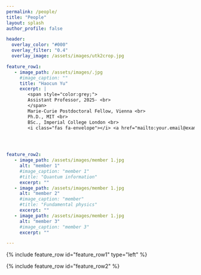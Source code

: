 ```yaml
---
permalink: /people/
title: "People"
layout: splash
author_profile: false

header:
  overlay_color: "#000"
  overlay_filter: "0.4"
  overlay_image: /assets/images/utk2crop.jpg

feature_row1:
   - image_path: /assets/images/.jpg
     #image_caption: ""
     title: "Haocun Yu"
     excerpt: |
        <span style="color:grey;">
        Assistant Professor, 2025- <br>
        </span>
        Marie-Curie Postdoctoral Fellow, Vienna <br>
        Ph.D., MIT <br>
        BSc., Imperial College London <br>
        <i class="fas fa-envelope"></i> <a href="mailto:your.email@example.com">your.email@example.com</a>


        

feature_row2:
   - image_path: /assets/images/member 1.jpg
     alt: "member 1"
     #image_caption: "member 1"
     #title: "Quantum information"
     excerpt: ""
   - image_path: /assets/images/member 1.jpg
     alt: "member 2"
     #image_caption: "member"
     #title: "Fundamental physics"
     excerpt: ""
   - image_path: /assets/images/member 1.jpg
     alt: "member 3"
     #image_caption: "member 3"
     excerpt: ""

---
```


{% include feature_row id="feature_row1" type="left" %}

{% include feature_row id="feature_row2" %}

